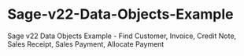 # Sage-v22-Data-Objects-Example
Sage v22 Data Objects Example - Find Customer, Invoice, Credit Note, Sales Receipt, Sales Payment, Allocate Payment
